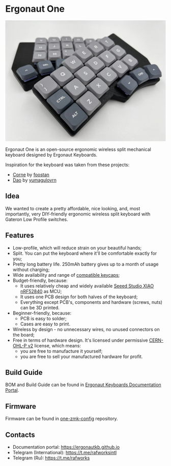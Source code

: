 # Ergonaut One

![Ergonaut One Header Image](img/header.jpg)

Ergonaut One is an open-source ergonomic wireless split mechanical keyboard designed by Ergonaut Keyboards.

Inspiration for the keyboard was taken from these projects:

* [Corne](https://github.com/foostan/crkbd) by [foostan](https://github.com/foostan)
* [Dao](https://github.com/yumagulovrn/dao-choc-ble) by [yumagulovrn](https://github.com/yumagulovrn)

## Idea

We wanted to create a pretty affordable, nice looking, and, most importantly, very DIY-friendly ergonomic wireless split keyboard with Gateron Low Profile switches.

## Features

* Low-profile, which will reduce strain on your beautiful hands;
* Split. You can put the keyboard where it'll be comfortable exactly for you;
* Pretty long battery life. 250mAh battery gives up to a month of usage without charging;
* Wide availability and range of [compatible keycaps](../../switches/gateron-low-profile#keycaps-compatibility);
* Budget-friendly, because:
  * It uses relatively cheap and widely available [Seeed Studio XIAO nRF52840](https://wiki.seeedstudio.com/XIAO_BLE/) as MCU;
  * It uses one PCB design for both halves of the keyboard;
  * Everything except PCB's, components and hardware (screws, nuts) can be 3D printed.
* Beginner-friendly, because:
  * PCB is easy to solder;
  * Cases are easy to print.
* Wireless by design - no unnecessary wires, no unused connectors on the board;
* Free in terms of hardware design. It's licensed under permissive [CERN-OHL-P v2](https://ohwr.org/cern_ohl_p_v2.pdf) license, which means:
  * you are free to manufacture it yourself;
  * you are free to sell your manufactured hardware for profit.

## Build Guide

BOM and Build Guide can be found in [Ergonaut Keyboards Documentation Portal](https://ergonautkb.github.io/docs/keyboards/ergonaut-one/intro).

## Firmware

Firmware can be found in [one-zmk-config](https://github.com/ergonautkb/one-zmk-config) repository.


## Contacts

* Documentation portal: https://ergonautkb.github.io
* Telegram (International): https://t.me/rafworksintl
* Telegram (Ru): https://t.me/rafworks

